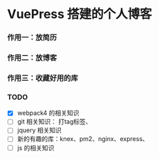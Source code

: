 # VuePress 搭建的个人博客

### 作用一：放简历

### 作用二：放博客

### 作用三：收藏好用的库

### TODO

- [x] webpack4 的相关知识
- [ ] git 相关知识： 打tag标签、
- [ ] jquery 相关知识
- [ ] 新的有趣的库：knex、pm2、nginx、express、
- [ ] js 的相关知识